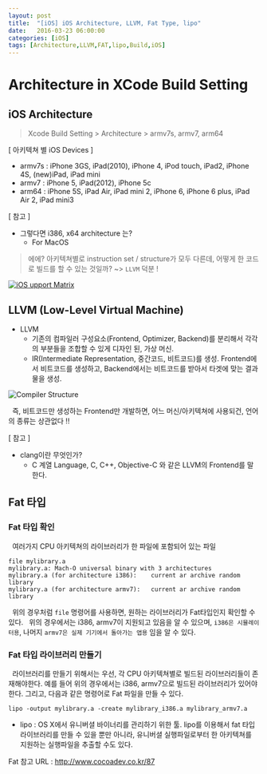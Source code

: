 ```yaml
---
layout: post
title:  "[iOS] iOS Architecture, LLVM, Fat Type, lipo"
date:   2016-03-23 06:00:00
categories: [iOS]
tags: [Architecture,LLVM,FAT,lipo,Build,iOS]
---
```


# Architecture in XCode Build Setting

## iOS Architecture

> Xcode Build Setting > Architecture > armv7s, armv7, arm64

[ 아키텍쳐 별 iOS Devices ]

- armv7s : iPhone 3GS, iPad(2010), iPhone 4, iPod touch, iPad2, iPhone 4S, (new)iPad, iPad mini
- armv7 : iPhone 5, iPad(2012), iPhone 5c
- arm64 : iPhone 5S, iPad Air, iPad mini 2, iPhone 6, iPhone 6 plus, iPad Air 2, iPad mini3

[ 참고 ]

- 그렇다면 i386, x64 architecture 는?
	- For MacOS

> 에에? 아키텍쳐별로 instruction set / structure가 모두 다른데, 어떻게 한 코드로 빌드를 할 수 있는 것일까? ~> `LLVM` 덕분 !

[![iOS upport Matrix](https://raw.githubusercontent.com/MrKarl/MrKarl.github.io/57da02b3dc27b70667c820753ff1c5585e543421/assets/images/architecture/21754547448_8c8985d6dc_z.jpg)](http://iossupportmatrix.com/)


## LLVM (Low-Level Virtual Machine)

- LLVM
	- 기존의 컴파일러 구성요소(Frontend, Optimizer, Backend)를 분리해서 각각의 부분들을 조합할 수 있게 디자인 된, 가상 머신.
	- IR(Intermediate Representation, 중간코드, 비트코드)를 생성. Frontend에서 비트코드를 생성하고, Backend에서는 비트코드를 받아서 타겟에 맞는 결과물을 생성.

![Compiler Structure](https://raw.githubusercontent.com/MrKarl/MrKarl.github.io/57da02b3dc27b70667c820753ff1c5585e543421/assets/images/objectivec2.0/compiler.PNG)

&nbsp;&nbsp;즉, 비트코드만 생성하는 Frontend만 개발하면, 어느 머신/아키텍쳐에 사용되건, 언어의 종류는 상관없다 !!

[ 참고 ]

- clang이란 무엇인가?
	- C 계열 Language, C, C++, Objective-C 와 같은 LLVM의 Frontend를 말한다.

## Fat 타입

### Fat 타입 확인
&nbsp;&nbsp;여러가지 CPU 아키텍쳐의 라이브러리가 한 파일에 포함되어 있는 파일

```
file mylibrary.a 
mylibrary.a: Mach-O universal binary with 3 architectures
mylibrary.a (for architecture i386):    current ar archive random library
mylibrary.a (for architecture armv7):   current ar archive random library
```

&nbsp;&nbsp;위의 경우처럼 `file` 명령어를 사용하면, 원하는 라이브러리가 Fat타입인지 확인할 수 있다. 
&nbsp;&nbsp;위의 경우에서는 i386, armv7이 지원되고 있음을 알 수 있으며, `i386은 시뮬레이터용`, 나머지 `armv7은 실제 기기에서 돌아가는 앱용` 임을 알 수 있다.

### Fat 타입 라이브러리 만들기
&nbsp;&nbsp;라이브러리를 만들기 위해서는 우선, 각 CPU 아키텍쳐별로 빌드된 라이브러리들이 존재해야한다. 예를 들어 위의 경우에서는 i386, armv7으로 빌드된 라이브러리가 있어야한다. 그리고, 다음과 같은 명령어로 Fat 파일을 만들 수 있다.

```
lipo -output mylibrary.a -create mylibrary_i386.a mylibrary_armv7.a
```

- lipo : OS X에서 유니버셜 바이너리를 관리하기 위한 툴. lipo를 이용해서 fat 타입 라이브러리를 만들 수 있을 뿐만 아니라, 유니버셜 실행파일로부터 한 아키텍쳐를 지원하는 실행파일을 추출할 수도 있다.

Fat 참고 URL : http://www.cocoadev.co.kr/87
